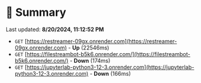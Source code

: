 # 📖 Summary
Last updated: **8/20/2024, 11:12:52 PM**

- `GET` [https://restreamer-09gx.onrender.com](https://restreamer-09gx.onrender.com) - **Up** (22546ms)
- `GET` [https://filestreambot-b5k6.onrender.com/](https://filestreambot-b5k6.onrender.com/) - **Down** (174ms)
- `GET` [https://jupyterlab-python3-12-3.onrender.com](https://jupyterlab-python3-12-3.onrender.com) - **Down** (166ms)
